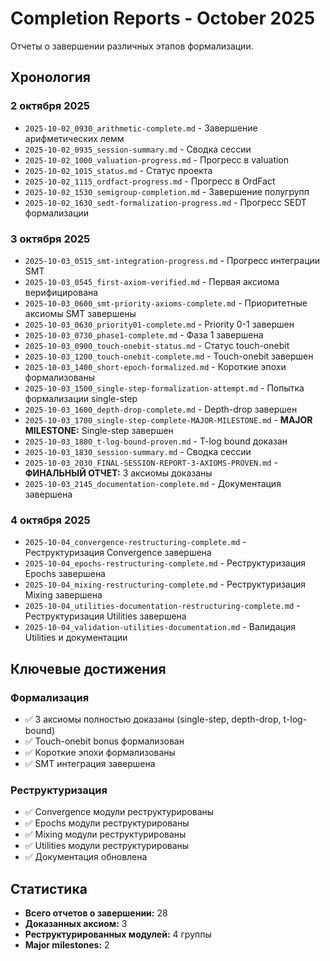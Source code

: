 # Completion Reports - October 2025

Отчеты о завершении различных этапов формализации.

## Хронология

### 2 октября 2025
- `2025-10-02_0930_arithmetic-complete.md` - Завершение арифметических лемм
- `2025-10-02_0935_session-summary.md` - Сводка сессии
- `2025-10-02_1000_valuation-progress.md` - Прогресс в valuation
- `2025-10-02_1015_status.md` - Статус проекта
- `2025-10-02_1115_ordfact-progress.md` - Прогресс в OrdFact
- `2025-10-02_1530_semigroup-completion.md` - Завершение полугрупп
- `2025-10-02_1630_sedt-formalization-progress.md` - Прогресс SEDT формализации

### 3 октября 2025
- `2025-10-03_0515_smt-integration-progress.md` - Прогресс интеграции SMT
- `2025-10-03_0545_first-axiom-verified.md` - Первая аксиома верифицирована
- `2025-10-03_0600_smt-priority-axioms-complete.md` - Приоритетные аксиомы SMT завершены
- `2025-10-03_0630_priority01-complete.md` - Priority 0-1 завершен
- `2025-10-03_0730_phase1-complete.md` - Фаза 1 завершена
- `2025-10-03_0900_touch-onebit-status.md` - Статус touch-onebit
- `2025-10-03_1200_touch-onebit-complete.md` - Touch-onebit завершен
- `2025-10-03_1400_short-epoch-formalized.md` - Короткие эпохи формализованы
- `2025-10-03_1500_single-step-formalization-attempt.md` - Попытка формализации single-step
- `2025-10-03_1600_depth-drop-complete.md` - Depth-drop завершен
- `2025-10-03_1700_single-step-complete-MAJOR-MILESTONE.md` - **MAJOR MILESTONE:** Single-step завершен
- `2025-10-03_1800_t-log-bound-proven.md` - T-log bound доказан
- `2025-10-03_1830_session-summary.md` - Сводка сессии
- `2025-10-03_2030_FINAL-SESSION-REPORT-3-AXIOMS-PROVEN.md` - **ФИНАЛЬНЫЙ ОТЧЕТ:** 3 аксиомы доказаны
- `2025-10-03_2145_documentation-complete.md` - Документация завершена

### 4 октября 2025
- `2025-10-04_convergence-restructuring-complete.md` - Реструктуризация Convergence завершена
- `2025-10-04_epochs-restructuring-complete.md` - Реструктуризация Epochs завершена
- `2025-10-04_mixing-restructuring-complete.md` - Реструктуризация Mixing завершена
- `2025-10-04_utilities-documentation-restructuring-complete.md` - Реструктуризация Utilities завершена
- `2025-10-04_validation-utilities-documentation.md` - Валидация Utilities и документации

## Ключевые достижения

### Формализация
- ✅ 3 аксиомы полностью доказаны (single-step, depth-drop, t-log-bound)
- ✅ Touch-onebit bonus формализован
- ✅ Короткие эпохи формализованы
- ✅ SMT интеграция завершена

### Реструктуризация
- ✅ Convergence модули реструктурированы
- ✅ Epochs модули реструктурированы
- ✅ Mixing модули реструктурированы
- ✅ Utilities модули реструктурированы
- ✅ Документация обновлена

## Статистика

- **Всего отчетов о завершении:** 28
- **Доказанных аксиом:** 3
- **Реструктурированных модулей:** 4 группы
- **Major milestones:** 2